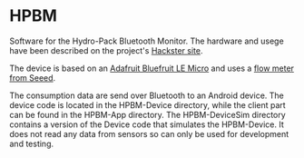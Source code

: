 # HPBM
Software for the Hydro-Pack Bluetooth Monitor. The hardware and usege have been described on the project's [Hackster site]( https://www.hackster.io/gholdys/hydro-pack-bluetooth-monitor-3da195).

The device is based on an [Adafruit Bluefruit LE Micro](https://learn.adafruit.com/bluefruit-le-micro-atmega32u4-microcontroller-usb-bluetooth-le-in-one/overview) and uses a [flow meter from Seeed](http://www.seeedstudio.com/depot/G14-Water-Flow-Sensor-p-1345.html). 

The consumption data are send over Bluetooth to an Android device. The device code is located in the HPBM-Device directory, while the client part can be found in the HPBM-App directory. The HPBM-DeviceSim directory contains a version of the Device code that simulates the HPBM-Device. It does not read any data from sensors so can only be used for development and testing.
